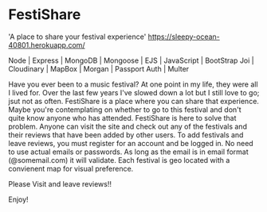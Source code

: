 # FestiShare
'A place to share your festival experience'
https://sleepy-ocean-40801.herokuapp.com/

Node | Express | MongoDB | Mongoose | EJS | JavaScript | BootStrap
   Joi | Cloudinary | MapBox | Morgan | Passport Auth | Multer

Have you ever been to a music festival? At one point in my life, they were all I lived for. Over the last few years I've slowed down a lot but I still love to go; jsut not as often. FestiShare is a place where you can share that experience. Maybe you're contemplating on whether to go to this festival and don't quite know anyone who has attended. FestiShare is here to solve that problem. Anyone can visit the site and check out any of the festivals and their reviews that have been added by other users. To add festivals and leave reviews, you must register for an account and be logged in. No need to use actual emails or passwords. As long as the email is in email format (@somemail.com) it will validate. Each festival is geo located with a convienent map for visual preference. 

Please Visit and leave reviews!!

Enjoy!
